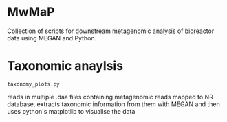 # MwMaP
Collection of scripts for downstream metagenomic analysis of bioreactor data using MEGAN and Python.

# Taxonomic anaylsis

```
taxonomy_plots.py
```

reads in multiple .daa files containing metagenomic reads mapped to NR database, extracts taxonomic information from them with MEGAN and then uses python's matplotlib to visualise the data
